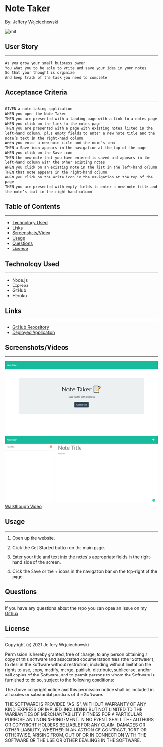 # Note Taker
By: Jeffery Wojciechowski

![mit](https://img.shields.io/badge/license-MIT-brightgreen)


## User Story
___
```
As you grow your small buisness owner
You what you to be able to write and save your idea in your notes
So that your thought is organize
And keep track of the task you need to complete
```


## Acceptance Criteria
___

```
GIVEN a note-taking application
WHEN you open the Note Taker
THEN you are presented with a landing page with a link to a notes page
WHEN you click on the link to the notes page
THEN you are presented with a page with existing notes listed in the left-hand column, plus empty fields to enter a new note title and the note’s text in the right-hand column
WHEN you enter a new note title and the note’s text
THEN a Save icon appears in the navigation at the top of the page
WHEN you click on the Save icon
THEN the new note that you have entered is saved and appears in the left-hand column with the other existing notes
WHEN you click on an existing note in the list in the left-hand column
THEN that note appears in the right-hand column
WHEN you click on the Write icon in the navigation at the top of the page
THEN you are presented with empty fields to enter a new note title and the note’s text in the right-hand column
```

## Table of Contents
---

* [Technology Used](#technology-used)
* [Links](#links)
* [Screenshots/Video](#Screenshots/Videos)
* [Usage](#usage)
* [Questions](#questions)
* [License](#License)

## Technology Used
___

* Node.js
* Express
* GitHub
* Heroku


## Links
___
- [GitHub Repository](https://github.com/Jefferywojo98/Note-Taking)
- [Deployed Application](https://jeffery-note-maker.herokuapp.com/)


## Screenshots/Videos
___

![Landing Page](assets\screencapture-jeffery-note-maker-herokuapp-2021-10-15-01_32_10.png)
![Note Page](assets\screencapture-jeffery-note-maker-herokuapp-notes-2021-10-15-01_33_00.png)
[Walkthough Video](/Assets/AppScreenshot.png)


## Usage
___

1. Open up the website.

2. Click the Get Started button on the main page.

3. Enter your title and text into the notes's appropriate fields in the right-hand side of the screen.

4. Click the Save or the + icons in the navigation bar on the top-right of the pqge.





## Questions
___

If you have any questions about the repo you can open an issue on my [Github](https://github.com/Jefferywojo98)

## License
___

Copyright (c) 2021 Jeffery Wojciechowski

Permission is hereby granted, free of charge, to any person obtaining a copy
of this software and associated documentation files (the "Software"), to deal
in the Software without restriction, including without limitation the rights
to use, copy, modify, merge, publish, distribute, sublicense, and/or sell
copies of the Software, and to permit persons to whom the Software is
furnished to do so, subject to the following conditions:

The above copyright notice and this permission notice shall be included in all
copies or substantial portions of the Software.

THE SOFTWARE IS PROVIDED "AS IS", WITHOUT WARRANTY OF ANY KIND, EXPRESS OR
IMPLIED, INCLUDING BUT NOT LIMITED TO THE WARRANTIES OF MERCHANTABILITY,
FITNESS FOR A PARTICULAR PURPOSE AND NONINFRINGEMENT. IN NO EVENT SHALL THE
AUTHORS OR COPYRIGHT HOLDERS BE LIABLE FOR ANY CLAIM, DAMAGES OR OTHER
LIABILITY, WHETHER IN AN ACTION OF CONTRACT, TORT OR OTHERWISE, ARISING FROM,
OUT OF OR IN CONNECTION WITH THE SOFTWARE OR THE USE OR OTHER DEALINGS IN THE
SOFTWARE.

